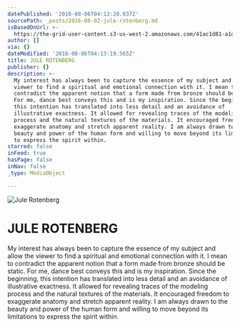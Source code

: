 ```yaml
---
datePublished: '2016-08-06T04:13:20.037Z'
sourcePath: _posts/2016-08-02-jule-rotenberg.md
isBasedOnUrl: >-
  https://the-grid-user-content.s3-us-west-2.amazonaws.com/41ac1d81-a1de-4353-81cf-1d14ecd652f7.jpg
author: []
via: {}
dateModified: '2016-08-06T04:13:19.565Z'
title: JULE ROTENBERG
publisher: {}
description: >-
  My interest has always been to capture the essence of my subject and allow the
  viewer to find a spiritual and emotional connection with it. I mean to
  contradict the apparent notion that a form made from bronze should be static.
  For me, dance best conveys this and is my inspiration. Since the beginning,
  this intention has translated into less detail and an avoidance of
  illustrative exactness. It allowed for revealing traces of the modeling
  process and the natural textures of the materials. It encouraged freedom to
  exaggerate anatomy and stretch apparent reality. I am always drawn to the
  beauty and power of the human form and willing to move beyond its limitations
  to express the spirit within.
starred: false
inFeed: true
hasPage: false
inNav: false
_type: MediaObject

---
```

![Jule Rotenberg](https://the-grid-user-content.s3-us-west-2.amazonaws.com/41ac1d81-a1de-4353-81cf-1d14ecd652f7.jpg)

# **JULE ROTENBERG**

My interest has always been to capture the essence of my subject and allow the viewer to find a spiritual and emotional connection with it. I mean to contradict the apparent notion that a form made from bronze should be static. For me, dance best conveys this and is my inspiration. Since the beginning, this intention has translated into less detail and an avoidance of illustrative exactness. It allowed for revealing traces of the modeling process and the natural textures of the materials. It encouraged freedom to exaggerate anatomy and stretch apparent reality. I am always drawn to the beauty and power of the human form and willing to move beyond its limitations to express the spirit within.